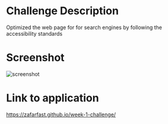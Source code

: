 # Challenge Description

Optimized the web page for for search engines by following the accessibility standards



# Screenshot

![screenshot](https://github.com/zafarfast/week-1-challenge/screenshot.png)



# Link to application

https://zafarfast.github.io/week-1-challenge/
